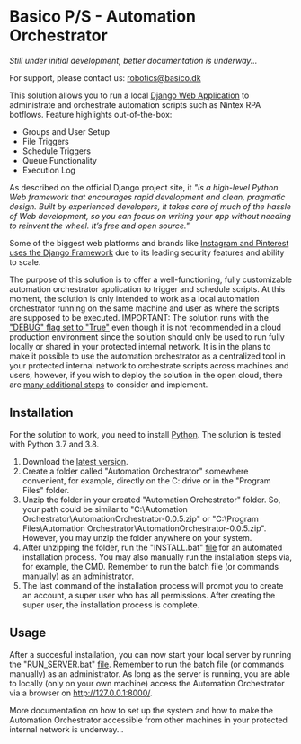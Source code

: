 # Basico P/S - Automation Orchestrator

<i>Still under initial development, better documentation is underway...</i>

For support, please contact us: robotics@basico.dk

This solution allows you to run a local [Django Web Application](https://www.djangoproject.com/) to administrate and orchestrate automation scripts such as Nintex RPA botflows. Feature highlights out-of-the-box:
- Groups and User Setup
- File Triggers
- Schedule Triggers
- Queue Functionality
- Execution Log

As described on the official Django project site, it <i>"is a high-level Python Web framework that encourages rapid development and clean, pragmatic design. Built by experienced developers, it takes care of much of the hassle of Web development, so you can focus on writing your app without needing to reinvent the wheel. It’s free and open source."</i>

Some of the biggest web platforms and brands like [Instagram and Pinterest uses the Django Framework](https://www.djangoproject.com/start/overview/) due to its leading security features and ability to scale.

The purpose of this solution is to offer a well-functioning, fully customizable automation orchestrator application to trigger and schedule scripts. At this moment, the solution is only intended to work as a local automation orchestrator running on the same machine and user as where the scripts are supposed to be executed. IMPORTANT: The solution runs with the ["DEBUG" flag set to "True"](https://docs.djangoproject.com/en/2.2/ref/settings/#debug) even though it is not recommended in a cloud production environment since the solution should only be used to run fully locally or shared in your protected internal network. It is in the plans to make it possible to use the automation orchestrator as a centralized tool in your protected internal network to orchestrate scripts across machines and users, however, if you wish to deploy the solution in the open cloud, there are [many additional steps](https://docs.djangoproject.com/en/2.2/howto/deployment/) to consider and implement.

## Installation

For the solution to work, you need to install [Python](https://www.python.org/). The solution is tested with Python 3.7 and 3.8.

1. Download the [latest version](https://github.com/Basico-PS/AutomationOrchestrator/archive/v0.0.5.zip).
2. Create a folder called "Automation Orchestrator" somewhere convenient, for example, directly on the C: drive or in the "Program Files" folder.
3. Unzip the folder in your created "Automation Orchestrator" folder. So, your path could be similar to "C:\Automation Orchestrator\AutomationOrchestrator-0.0.5.zip" or "C:\Program Files\Automation Orchestrator\AutomationOrchestrator-0.0.5.zip". However, you may unzip the folder anywhere on your system.
4. After unzipping the folder, run the "INSTALL.bat" [file](https://github.com/Basico-PS/AutomationOrchestrator/blob/master/INSTALL.bat) for an automated installation process. You may also manually run the installation steps via, for example, the CMD. Remember to run the batch file (or commands manually) as an administrator.
5. The last command of the installation process will prompt you to create an account, a super user who has all permissions. After creating the super user, the installation process is complete.

## Usage

After a succesful installation, you can now start your local server by running the "RUN_SERVER.bat" [file](https://github.com/Basico-PS/AutomationOrchestrator/blob/master/RUN_SERVER.bat). Remember to run the batch file (or commands manually) as an administrator. As long as the server is running, you are able to locally (only on your own machine) access the Automation Orchestrator via a browser on http://127.0.0.1:8000/.

More documentation on how to set up the system and how to make the Automation Orchestrator accessible from other machines in your protected internal network is underway...
